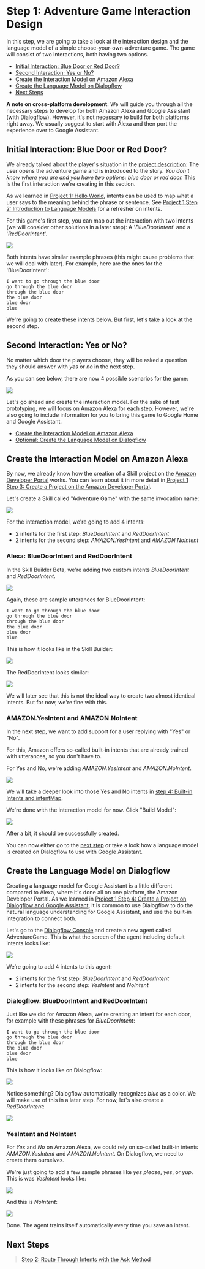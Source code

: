 # Step 1: Adventure Game Interaction Design

In this step, we are going to take a look at the interaction design and the language model of a simple choose-your-own-adventure game. The game will consist of two interactions, both having two options.

* [Initial Interaction: Blue Door or Red Door?](#initial-interaction-blue-door-or-red-door)
* [Second Interaction: Yes or No?](#second-interaction-yes-or-no)
* [Create the Interaction Model on Amazon Alexa](#create-the-interaction-model-on-amazon-alexa)
* [Create the Language Model on Dialogflow](#create-the-language-model-on-dialogflow)
* [Next Steps](#next-steps)

**A note on cross-platform development**: We will guide you through all the necessary steps to develop for both Amazon Alexa and Google Assistant (with Dialogflow). However, it's not necessary to build for both platforms right away. We usually suggest to start with Alexa and then port the experience over to Google Assistant.  

## Initial Interaction: Blue Door or Red Door?

We already talked about the player's situation in the [project description](https://www.jovo.tech/courses/project-2-adventure-game/): The user opens the adventure game and is introduced to the story. _You don't know where you are and you have two options: blue door or red door._ This is the first interaction we're creating in this section.

As we learned in [Project 1: Hello World](https://www.jovo.tech/courses/project-1-hello-world), intents can be used to map what a user says to the meaning behind the phrase or sentence. See [Project 1 Step 2: Introduction to Language Models](https://www.jovo.tech/courses/project-1-hello-world/step-2-introduction-language-models) for a refresher on intents.

For this game's first step, you can map out the interaction with two intents (we will consider other solutions in a later step): A '_BlueDoorIntent_' and a '_RedDoorIntent_'.

![](./img/interaction-model.jpg)

Both intents have similar example phrases (this might cause problems that we will deal with later). For example, here are the ones for the 'BlueDoorIntent':

```text
I want to go through the blue door
go through the blue door
through the blue door
the blue door
blue door
blue
```

We're going to create these intents below. But first, let's take a look at the second step.

## Second Interaction: Yes or No?

No matter which door the players choose, they will be asked a question they should answer with _yes_ or _no_ in the next step.

As you can see below, there are now 4 possible scenarios for the game:

![](./img/yes-no-intents.jpg)

Let's go ahead and create the interaction model. For the sake of fast prototyping, we will focus on Amazon Alexa for each step. However, we're also going to include information for you to bring this game to Google Home and Google Assistant.

* [Create the Interaction Model on Amazon Alexa](#create-the-interaction-model-on-amazon-alexa)
* [Optional: Create the Language Model on Dialogflow](#optional-create-the-language-model-on-dialogflow)

## Create the Interaction Model on Amazon Alexa

By now, we already know how the creation of a Skill project on the [Amazon Developer Portal](https://developer.amazon.com/) works. You can learn about it in more detail in [Project 1 Step 3: Create a Project on the Amazon Developer Portal](https://www.jovo.tech/courses/project-1-hello-world/step-3-amazon-developer-portal).

Let's create a Skill called "Adventure Game" with the same invocation name:

![](./img/amazon_developer_alexa_skill.png)

For the interaction model, we're going to add 4 intents:

* 2 intents for the first step: _BlueDoorIntent_ and _RedDoorIntent_
* 2 intents for the second step: _AMAZON.YesIntent_ and _AMAZON.NoIntent_

### Alexa: BlueDoorIntent and RedDoorIntent

In the Skill Builder Beta, we're adding two custom intents _BlueDoorIntent_ and _RedDoorIntent_.

![](./img/amazon_developer_alexa_new_intent-1.png)

Again, these are sample utterances for BlueDoorIntent:

```text
I want to go through the blue door
go through the blue door
through the blue door
the blue door
blue door
blue
```

This is how it looks like in the Skill Builder:

![](./img/amazon_developer_alexa_blueDoorIntent.png)

The RedDoorIntent looks similar:

![](./img/amazon_developer_alexa_redDoorIntent.png)

We will later see that this is not the ideal way to create two almost identical intents. But for now, we're fine with this.

### AMAZON.YesIntent and AMAZON.NoIntent

In the next step, we want to add support for a user replying with "Yes" or "No".

For this, Amazon offers so-called built-in intents that are already trained with utterances, so you don't have to.

For Yes and No, we're adding _AMAZON.YesIntent_ and _AMAZON.NoIntent_.

![](./img/amazon_developer_alexa_yesIntent.png)

We will take a deeper look into those Yes and No intents in [step 4: Built-in Intents and intentMap](./step-4-built-in-intents-intentmap.md).

We're done with the interaction model for now. Click "Build Model":

![](./img/amazon_developer_alexa_build.png)

After a bit, it should be successfully created.

You can now either go to the [next step](#next-steps) or take a look how a language model is created on Dialogflow to use with Google Assistant.

## Create the Language Model on Dialogflow

Creating a language model for Google Assistant is a little different compared to Alexa, where it's done all on one platform, the Amazon Developer Portal. As we learned in [Project 1 Step 4: Create a Project on Dialogflow and Google Assistant](https://www.jovo.tech/courses/project-1-hello-world/step-4-dialogflow-google-assistant), it is common to use Dialogflow to do the natural language understanding for Google Assistant, and use the built-in integration to connect both.

Let's go to the [Dialogflow Console](https://console.dialogflow.com) and create a new agent called AdventureGame. This is what the screen of the agent including default intents looks like:

![](./img/dialogflow_agent_created.png)

We’re going to add 4 intents to this agent:

* 2 intents for the first step: _BlueDoorIntent_ and _RedDoorIntent_
* 2 intents for the second step: _YesIntent_ and _NoIntent_

### Dialogflow: BlueDoorIntent and RedDoorIntent

Just like we did for Amazon Alexa, we're creating an intent for each door, for example with these phrases for _BlueDoorIntent_:

```text
I want to go through the blue door
go through the blue door
through the blue door
the blue door
blue door
blue
```

This is how it looks like on Dialogflow:

![](./img/dialogflow_intent_blueDoorIntnet.png)

Notice something? Dialogflow automatically recognizes _blue_ as a color. We will make use of this in a later step. For now, let's also create a _RedDoorIntent_:

![](./img/dialogflow_intent_redDoorIntent.png)

### YesIntent and NoIntent

For _Yes_ and _No_ on Amazon Alexa, we could rely on so-called built-in intents _AMAZON.YesIntent_ and _AMAZON.NoIntent_. On Dialogflow, we need to create them ourselves.

We're just going to add a few sample phrases like _yes please_, _yes_, or _yup_. This is was _YesIntent_ looks like:

![](./img/dialogflow_intent_YesIntent.png)

And this is _NoIntent_:

![](./img/dialogflow_intent_NoIntent.png)

Done. The agent trains itself automatically every time you save an intent.

## Next Steps

> [Step 2: Route Through Intents with the Ask Method](./step-2-ask-method.md)

<!--[metadata]: { "description": "In this lecture, you will design the interaction and create the language model for the game.", "author": "jan-koenig" }-->
